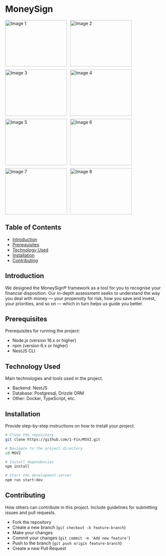 # MoneySign

<div style="display: flex; flex-wrap: wrap; gap: 10px;">
  <img src="https://1finance.co.in/images/bgimg/Eagle_web.webp" alt="Image 1" style="width: 200px; height: 150px;">
  <img src="https://1finance.co.in/images/bgimg/Eagle_web.webp" alt="Image 2" style="width: 200px; height: 150px;">
  <img src="https://1finance.co.in/images/bgimg/Eagle_web.webp" alt="Image 3" style="width: 200px; height: 150px;">
  <img src="https://1finance.co.in/images/bgimg/Eagle_web.webp" alt="Image 4" style="width: 200px; height: 150px;">
  <img src="https://1finance.co.in/images/bgimg/Eagle_web.webp" alt="Image 5" style="width: 200px; height: 150px;">
  <img src="https://1finance.co.in/images/bgimg/Eagle_web.webp" alt="Image 6" style="width: 200px; height: 150px;">
  <img src="https://1finance.co.in/images/bgimg/Eagle_web.webp" alt="Image 7" style="width: 200px; height: 150px;">
  <img src="https://1finance.co.in/images/bgimg/Eagle_web.webp" alt="Image 8" style="width: 200px; height: 150px;">
</div>

## Table of Contents

- [Introduction](#introduction)
- [Prerequisites](#prerequisites)
- [Technology Used](#technology-used)
- [Installation](#installation)
- [Contributing](#contributing)

## Introduction

We designed the MoneySign® framework as a tool for you to recognise your financial disposition. Our in-depth assessment seeks to understand the way you deal with money — your propensity for risk, how you save and invest, your priorities, and so on — which in turn helps us guide you better.

## Prerequisites

Prerequisites for running the project:

- Node.js (version 16.x or higher)
- npm (version 6.x or higher)
- NestJS CLI

## Technology Used

Main technologies and tools used in the project.

- Backend: NestJS
- Database: Postgresql, Drizzle ORM
- Other: Docker, TypeScript, etc.

## Installation

Provide step-by-step instructions on how to install your project.

```bash
# Clone the repository
git clone https://github.com/1-Fin/MSV2.git

# Navigate to the project directory
cd MSV2

# Install dependencies
npm install

# Start the development server
npm run start:dev
```

## Contributing
How others can contribute in this project. Include guidelines for submitting issues and pull requests.

- Fork the repository
- Create a new branch (`git checkout -b feature-branch`)
- Make your changes
- Commit your changes (`git commit -m 'Add new feature'`)
- Push to the branch (`git push origin feature-branch`)
- Create a new Pull Request

